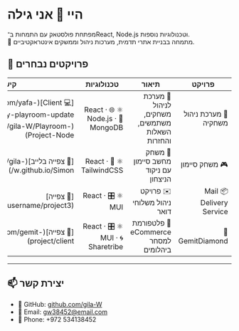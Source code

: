 # היי 👋 אני גילה
מפתחת פולסטאק עם התמחות ב־React, Node.js וטכנולוגיות נוספות.  
📍 מתמחה בבניית אתרי תדמית, מערכות ניהול וממשקים אינטראקטיביים.

## 🚀 פרויקטים נבחרים
<table dir="rtl">
<thead>
<tr>
<th>פרויקט</th>
<th>תיאור</th>
<th>טכנולוגיות</th>
<th>קישור</th>
</tr>
</thead>
<tbody>
<tr>
<td>🌸 מערכת ניהול משחקיה</td>
<td>🧩 מערכת לניהול משחקים, משתמשים, השאלות והחזרות</td>
<td>⚛️ React · 🌐 Node.js · 🍃 MongoDB</td>
<td>[💻 Client](https://github.com/yafa-f/my-playroom-update) · [🛠 Server](https://github.com/gila-W/Playroom-Project-Node)</td>
</tr>

<tr>
<td>🎮 משחק סיימון</td>
<td>🎵 משחק מחשב סיימון עם ניקוד הניצחון</td>
<td>⚛️ React · 🎨 TailwindCSS</td>
<td>[🔗 צפייה בלייב](https://gila-w.github.io/Simon/)</td>
</tr>

<tr>
<td>📦 Mail Delivery Service</td>
<td>✉️ פרויקט ניהול משלוחי דואר</td>
<td>⚛️ React · 🎛 MUI</td>
<td>[🔗 צפייה](https://github.com/username/project3)</td>
</tr>

<tr>
<td>💎 GemitDiamond</td>
<td>🛒 פלטפורמת eCommerce למסחר ביהלומים</td>
<td>⚛️ React · 🎛 MUI · 🌀 Sharetribe</td>
<td>[🔗 צפייה](https://github.com/gemit-project/client)</td>
</tr>
</tbody>
</table>

---

## 📫 יצירת קשר
- 🐙 GitHub: [github.com/gila-W](https://github.com/gila-W)  
- 📧 Email: gw38452@email.com  
- 📱 Phone: +972 534138452  
